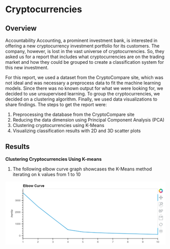 # Cryptocurrencies

## Overview
Accountability Accounting, a prominent investment bank, is interested in offering a new cryptocurrency investment portfolio for its customers. The company, however, is lost in the vast universe of cryptocurrencies. So, they asked us for a report that includes what cryptocurrencies are on the trading market and how they could be grouped to create a classification system for this new investment.

For this report, we used a dataset from the CryptoCompare site, which was not ideal and was necessary a preprocess data to fit the machine learning models. Since there was no known output for what we were looking for, we decided to use unsupervised learning. To group the cryptocurrencies, we decided on a clustering algorithm. Finally, we used data visualizations to share findings. The steps to get the report were:

  1. Preprocessing the database from the CryptoCompare site
  2. Reducing the data dimension using Principal Component Analysis (PCA)
  3. Clustering cryptocurrencies using K-Means
  4. Visualizing classification results with 2D and 3D scatter plots

## Results

**Clustering Cryptocurrencies Using K-means**
1. The following elbow curve graph showcases the K-Means method iterating on k values from 1 to 10
<img src="Resources/elbow.PNG" />
